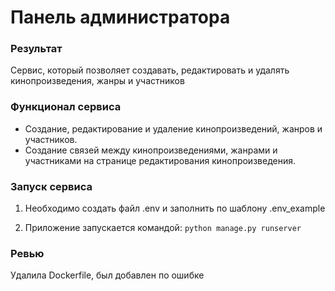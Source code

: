 # Панель администратора

### Результат

Сервис, который позволяет создавать, редактировать и удалять кинопроизведения, жанры и учаcтников

### Функционал сервиса

- Создание, редактирование и удаление кинопроизведений, жанров и участников.
- Создание связей между кинопроизведениями, жанрами и участниками на странице редактирования кинопроизведения.

### Запуск сервиса

1. Необходимо создать файл .env и заполнить по шаблону .env_example

2. Приложeние запускается командой: `python manage.py runserver`



### Ревью

Удалила Dockerfile, был добавлен по ошибке